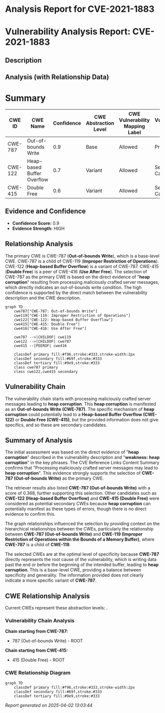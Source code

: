 # Analysis Report for CVE-2021-1883

# Vulnerability Analysis Report: CVE-2021-1883

## Description



## Analysis (with Relationship Data)

# Summary
| CWE ID | CWE Name | Confidence | CWE Abstraction Level | CWE Vulnerability Mapping Label | CWE-Vulnerability Mapping Notes |
|---|---|---|---|---|---|
| CWE-787 | Out-of-bounds Write | 0.9 | Base | Allowed | Primary CWE |
| CWE-122 | Heap-based Buffer Overflow | 0.7 | Variant | Allowed | Secondary Candidate |
| CWE-415 | Double Free | 0.6 | Variant | Allowed | Secondary Candidate |

## Evidence and Confidence

*   **Confidence Score:** 0.9
*   **Evidence Strength:** HIGH

## Relationship Analysis
The primary CWE is CWE-787 (**Out-of-bounds Write**), which is a base-level CWE. CWE-787 is a child of CWE-119 (**Improper Restriction of Operations**). CWE-122 (**Heap-based Buffer Overflow**) is a variant of CWE-787. CWE-415 (**Double Free**) is a peer of CWE-416 (**Use After Free**). The selection of CWE-787 as the primary CWE is based on the direct evidence of "**heap corruption**" resulting from processing maliciously crafted server messages, which directly indicates an out-of-bounds write condition. The high confidence is supported by the direct match between the vulnerability description and the CWE description.

```mermaid
graph TD
    cwe787["CWE-787: Out-of-bounds Write"]
    cwe119["CWE-119: Improper Restriction of Operations"]
    cwe122["CWE-122: Heap-based Buffer Overflow"]
    cwe415["CWE-415: Double Free"]
    cwe416["CWE-416: Use After Free"]

    cwe787 -->|CHILDOF| cwe119
    cwe122 -->|CHILDOF| cwe787
    cwe415 --|PEEROF| cwe416
    
    classDef primary fill:#f96,stroke:#333,stroke-width:2px
    classDef secondary fill:#69f,stroke:#333
    classDef tertiary fill:#9e9,stroke:#333
    class cwe787 primary
    class cwe122,cwe415 secondary
```

## Vulnerability Chain
The vulnerability chain starts with processing maliciously crafted server messages leading to **heap corruption**. This **heap corruption** is manifested as an **Out-of-bounds Write (CWE-787)**. The specific mechanism of **heap corruption** could potentially lead to a **Heap-based Buffer Overflow (CWE-122)** or **Double Free (CWE-415)**, but the provided information does not give specifics, and so these are secondary candidates.

## Summary of Analysis
The initial assessment was based on the direct evidence of "**heap corruption**" described in the vulnerability description and "**weakness:** **heap corruption**" in the key phrases. The CVE Reference Links Content Summary confirms that "Processing maliciously crafted server messages may lead to **heap corruption**". This evidence strongly supports the selection of **CWE-787 (Out-of-bounds Write)** as the primary CWE.

The retriever results also listed **CWE-787 (Out-of-bounds Write)** with a score of 0.368, further supporting this selection. Other candidates such as **CWE-122 (Heap-based Buffer Overflow)** and **CWE-415 (Double Free)** were considered as potential secondary CWEs because **heap corruption** can potentially manifest as these types of errors, though there is no direct evidence to confirm this.

The graph relationships influenced the selection by providing context on the hierarchical relationships between the CWEs, particularly the relationship between **CWE-787 (Out-of-bounds Write)** and **CWE-119 (Improper Restriction of Operations within the Bounds of a Memory Buffer)**, where **CWE-787** is a child of **CWE-119**.

The selected CWEs are at the optimal level of specificity because **CWE-787** directly represents the root cause of the vulnerability, which is writing data past the end or before the beginning of the intended buffer, leading to **heap corruption**. This is a base-level CWE, providing a balance between specificity and generality. The information provided does not clearly indicate a more specific variant of **CWE-787**.


## CWE Relationship Analysis

Current CWEs represent these abstraction levels: .


### Vulnerability Chain Analysis

**Chain starting from CWE-787:**
- 787 (Out-of-bounds Write) - ROOT


**Chain starting from CWE-415:**
- 415 (Double Free) - ROOT



### CWE Relationship Diagram

```mermaid
graph TD
    classDef primary fill:#f96,stroke:#333,stroke-width:2px
    classDef secondary fill:#69f,stroke:#333
    classDef tertiary fill:#9e9,stroke:#333
```



*Report generated on 2025-04-02 13:03:44*

